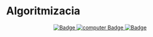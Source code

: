 # Algoritmizacia
<div id="badges" align="center">
  <a href="https://docs.google.com/document/d/1kr0yvcIpEhERbTK7WCawB0UwRyL2dGWvb8OHcMD0m_4/edit?usp=sharing">
    <img src="https://img.shields.io/badge/Конспект-black?style=for-the-badge&logo=pen&logoColor=white" alt="Badge"/>
  </a>
  <a href="https://colab.research.google.com/drive/1u1XU-cRy3UXdNLcuJeY4oC4QabTGkRA0?usp=sharing(%D0%BA%D0%BE%D0%B4">
    <img src="https://img.shields.io/badge/Код колаб-black?style=for-the-badge&logo=computer&logoColor=white" alt="computer Badge"/>
  </a>
  <a href="https://drive.google.com/drive/folders/1r5KKXfh3mq_bHh2KrkAC3l-aIzP12OIa">
    <img src="https://img.shields.io/badge/новелла-black?style=for-the-badge&logo=twine&logoColor=white" alt="Badge"/>
  </a>
</div >
<div align="center">
